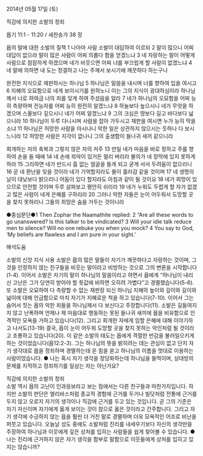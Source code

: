 2014년 05월 17일 (토)

직감에 의지한 소발의 정죄



욥기 11:1 - 11:20 / 새찬송가 38 장


욥의 말에 대한 소발의 질책
1 나아마 사람 소발이 대답하여 이르되 2 말이 많으니 어찌 대답이 없으랴 말이 많은 사람이 어찌 의롭다 함을 얻겠느냐 3 네 자랑하는 말이 어떻게 사람으로 잠잠하게 하겠으며 네가 비웃으면 어찌 너를 부끄럽게 할 사람이 없겠느냐 4 네 말에 의하면 내 도는 정결하고 나는 주께서 보시기에 깨끗하다 하는구나

완전한 지식으로 재판하시는 하나님
5 하나님은 말씀을 내시며 너를 향하여 입을 여시고 6 지혜의 오묘함으로 네게 보이시기를 원하노니 이는 그의 지식이 광대하심이라 하나님께서 너로 하여금 너의 죄를 잊게 하여 주셨음을 알라 7 네가 하나님의 오묘함을 어찌 능히 측량하며 전능자를 어찌 능히 완전히 알겠느냐 8 하늘보다 높으시니 네가 무엇을 하겠으며 스올보다 깊으시니 네가 어찌 알겠느냐 9 그의 크심은 땅보다 길고 바다보다 넓으니라 10 하나님이 두루 다니시며 사람을 잡아 가두시고 재판을 여시면 누가 능히 막을소냐 11 하나님은 허망한 사람을 아시나니 악한 일은 상관하지 않으시는 듯하나 다 보시느니라 12 허망한 사람은 지각이 없나니 그의 출생함이 들나귀 새끼 같으니라

회개하는 자의 축복과 그렇지 않은 자의 저주
13 만일 네가 마음을 바로 정하고 주를 향하여 손을 들 때에 14 네 손에 죄악이 있거든 멀리 버리라 불의가 네 장막에 있지 못하게 하라 15 그리하면 네가 반드시 흠 없는 얼굴을 들게 되고 굳게 서서 두려움이 없으리니 16 곧 네 환난을 잊을 것이라 네가 기억할지라도 물이 흘러감 같을 것이며 17 네 생명의 날이 대낮보다 밝으리니 어둠이 있다 할지라도 아침과 같이 될 것이요 18 네가 희망이 있으므로 안전할 것이며 두루 살펴보고 평안히 쉬리라 19 네가 누워도 두렵게 할 자가 없겠고 많은 사람이 네게 은혜를 구하리라 20 그러나 악한 자들은 눈이 어두워서 도망할 곳을 찾지 못하리니 그들의 희망은 숨을 거두는 것이니라


●중심문단●1 Then Zophar the Naamathite replied: 2 “Are all these words to go unanswered? Is this talker to be vindicated? 3 Will your idle talk reduce men to silence? Will no one rebuke you when you mock? 4 You say to God, ‘My beliefs are flawless and I am pure in your sight.’

해석도움





소발의 신앙 지식 사용
소발은 욥의 많은 말들이 자기가 깨끗하다고 자랑하는 것이며, 그것을 인정하지 않는 친구들을 비웃는 말이라고 비방하는 것으로 그의 변론을 시작합니다(1-4). 이어서 소발은 자기의 말이 하나님의 말씀이라고 하면서 욥에게 “하나님이 내리신 고난은 그가 당연히 받아야 할 죗값에 비하면 오히려 가볍다”고 경멸했습니다(5-6). 또 소발은 오묘하여 다 측량할 수 없는 재판장 되신 하나님 지혜의 높이와 깊이와 길이와 넓이에 대해 언급함으로 마치 자기가 지혜로운 척을 하고 있습니다(7-10). 이어서 그는 숨어서 짓는 욥의 악한 죄들을 하나님께서 다 보신다고 주장합니다(11). 소발은 길들여지지 않고 난폭하며 언제나 제 마음대로 행동하는 못된 들나귀 새끼에 욥을 비유함으로 인격적인 모욕을 가하고 있습니다(12). 그리고 회개한 자에게 임할 은혜에 대해 이야기하고 나서도(13-19) 결국, 욥이 눈이 어두워 도망할 곳을 찾지 못하는 악인처럼 될 것이라고 조롱하고 있습니다(20). 이 같은 소발의 태도는 욥에게 격렬한 반감을 불러일으키게 하는 것이었습니다(욥12:2-3). 그는 하나님의 뜻을 밝히려는 데는 관심이 없고 단지 자기 생각대로 욥을 정죄하며 경멸하는데 온 힘을 쏟고 하나님의 이름을 멋대로 이용하는 사람이었습니다.
● 나는 혹시 자기 생각을 정당화하는데 하나님을 들먹이며, 상대방의 문제를 지적하고 정죄하기를 일삼는 자는 아닌가요?

직감에 의지한 소발의 정죄  
소발 역시 욥의 고난이 인과응보라고 보는 점에서는 다른 친구들과 마찬가지입니다. 하지만 소발의 판단은 엘리바스처럼 종교적 경험에 근거를 두거나 빌닷처럼 전통에 근거를 두지 않고 오로지 자기의 생각이나 직감에 근거를 두고 있는 것입니다. 곧 그의 기준은 자기 자신이며 자기에게 옳게 보이는 것이 참으로 옳은 것이라고 간주합니다. 그리고 자기 생각에 수긍하지 않는 욥을 훨씬 더 거친 말로 경멸하며 더욱 모욕적인 어조로 비난을 퍼붓고 있습니다. 오늘날 성도 중에도 소발처럼 진리를 내세우기보다 자신의 생각만을 주장하여 하나님과 이웃에게 깊은 상처를 입히는 사람들을 쉽게 찾아볼 수 있습니다. 
● 나는 진리에 근거하지 않은 자기 생각을 함부로 말함으로 이웃들에게 상처를 입히고 있지는 않습니까?